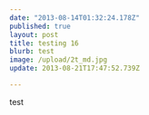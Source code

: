 ```yaml
---
date: "2013-08-14T01:32:24.178Z"
published: true
layout: post
title: testing 16
blurb: test
image: /upload/2t_md.jpg
update: 2013-08-21T17:47:52.739Z

---
```


test
